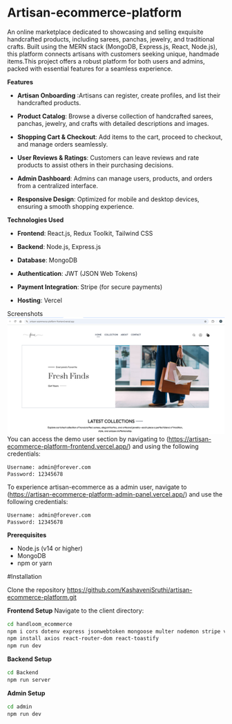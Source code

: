 ﻿# Artisan-ecommerce-platform

An online marketplace dedicated to showcasing and selling exquisite handcrafted products, including sarees, panchas, jewelry, and traditional crafts. Built using the MERN stack (MongoDB, Express.js, React, Node.js), this platform connects artisans with customers seeking unique, handmade items.This project offers a robust platform for both users and admins, packed with essential features for a seamless experience.

**Features**
- **Artisan Onboarding** :Artisans can register, create profiles, and list their handcrafted products.

- **Product Catalog**: Browse a diverse collection of handcrafted sarees, panchas, jewelry, and crafts with detailed descriptions and images.

- **Shopping Cart & Checkout**: Add items to the cart, proceed to checkout, and manage orders seamlessly.

- **User Reviews & Ratings**: Customers can leave reviews and rate products to assist others in their purchasing decisions.

- **Admin Dashboard**: Admins can manage users, products, and orders from a centralized interface.

- **Responsive Design**: Optimized for mobile and desktop devices, ensuring a smooth shopping experience.

**Technologies Used**
- **Frontend**: React.js, Redux Toolkit, Tailwind CSS

- **Backend**: Node.js, Express.js

- **Database**: MongoDB

- **Authentication**: JWT (JSON Web Tokens)

- **Payment Integration**: Stripe (for secure payments)

- **Hosting**: Vercel

Screenshots
![Homepage](handloom_ecommerce/src/assets/forever_home.png)
You can access the demo user section by navigating to (https://artisan-ecommerce-platform-frontend.vercel.app/)  and using the following credentials:

```plaintext
Username: admin@forever.com
Password: 12345678
```

To experience artisan-ecommerce as a admin user, navigate to (https://artisan-ecommerce-platform-admin-panel.vercel.app/) and use the following credentials:

```plaintext
Username: admin@forever.com
Password: 12345678
```

**Prerequisites**
- Node.js (v14 or higher)
- MongoDB
- npm or yarn

#Installation

Clone the repository
https://github.com/KashaveniSruthi/artisan-ecommerce-platform.git

**Frontend Setup**
Navigate to the client directory:
```bash
cd handloom_ecommerce
npm i cors dotenv express jsonwebtoken mongoose multer nodemon stripe validator cloudinary bcrypt
npm install axios react-router-dom react-toastify
npm run dev
```
**Backend Setup**
```bash
cd Backend
npm run server
```
**Admin Setup**
```bash
cd admin
npm run dev
```

